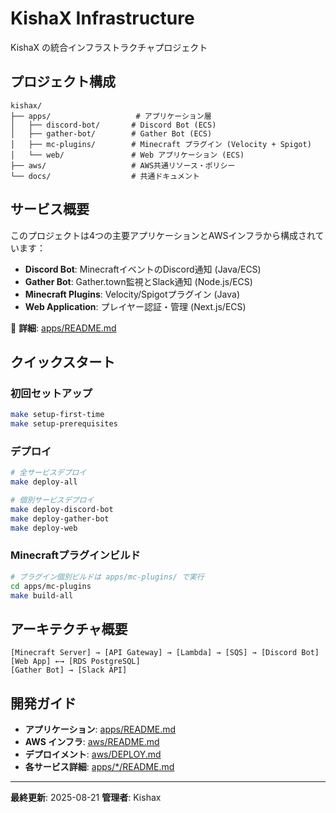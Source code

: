 # KishaX Infrastructure

KishaX の統合インフラストラクチャプロジェクト

## プロジェクト構成

```
kishax/
├── apps/                   # アプリケーション層
│   ├── discord-bot/       # Discord Bot (ECS)
│   ├── gather-bot/        # Gather Bot (ECS)
│   ├── mc-plugins/        # Minecraft プラグイン (Velocity + Spigot)
│   └── web/               # Web アプリケーション (ECS)
├── aws/                   # AWS共通リソース・ポリシー
└── docs/                  # 共通ドキュメント
```

## サービス概要

このプロジェクトは4つの主要アプリケーションとAWSインフラから構成されています：

- **Discord Bot**: MinecraftイベントのDiscord通知 (Java/ECS)
- **Gather Bot**: Gather.town監視とSlack通知 (Node.js/ECS)  
- **Minecraft Plugins**: Velocity/Spigotプラグイン (Java)
- **Web Application**: プレイヤー認証・管理 (Next.js/ECS)

📁 **詳細**: [apps/README.md](./apps/README.md)

## クイックスタート

### 初回セットアップ
```bash
make setup-first-time
make setup-prerequisites
```

### デプロイ
```bash
# 全サービスデプロイ
make deploy-all

# 個別サービスデプロイ  
make deploy-discord-bot
make deploy-gather-bot
make deploy-web
```

### Minecraftプラグインビルド
```bash
# プラグイン個別ビルドは apps/mc-plugins/ で実行
cd apps/mc-plugins
make build-all
```

## アーキテクチャ概要

```
[Minecraft Server] → [API Gateway] → [Lambda] → [SQS] → [Discord Bot]
[Web App] ←→ [RDS PostgreSQL]
[Gather Bot] → [Slack API]
```

## 開発ガイド

- **アプリケーション**: [apps/README.md](./apps/README.md)
- **AWS インフラ**: [aws/README.md](./aws/README.md)  
- **デプロイメント**: [aws/DEPLOY.md](./aws/DEPLOY.md)
- **各サービス詳細**: [apps/*/README.md](./apps/)

---

**最終更新**: 2025-08-21
**管理者**: Kishax
